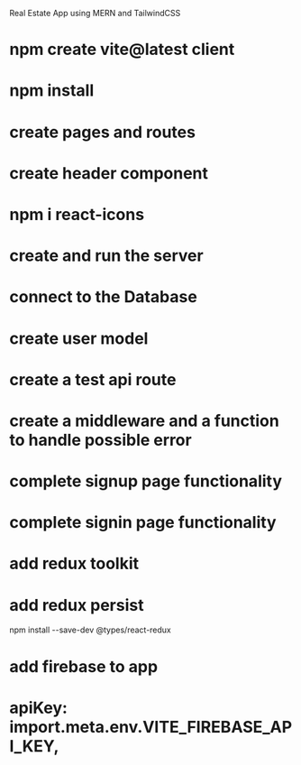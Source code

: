 Real Estate App using MERN and TailwindCSS
# npm create vite@latest client
# npm install
# create pages and routes
# create header component
# npm i react-icons
# create and run the server
#  connect to the Database
# create user model
# create a test api route
# create a middleware and a function to handle possible error
# complete signup page functionality
# complete signin page functionality
# add  redux toolkit
# add redux persist
npm install --save-dev @types/react-redux
# add firebase to app

#   apiKey: import.meta.env.VITE_FIREBASE_API_KEY,


